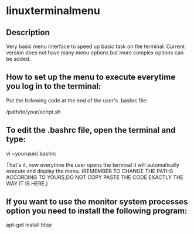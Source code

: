 # linuxterminalmenu

Description
-----------------------------------------------------
Very basic menu interface to speed up basic task on the terminal.
Current version does not have many menu options but more complex options can be added.

How to set up the menu to execute everytime you log in to the terminal:
-----------------------------------------------------
Put the following code at the end of the user's .bashrc file: 

/path/to/your/script.sh


To edit the .bashrc file, open the terminal and type:
-----------------------------------------------------

vi ~youruser/.bashrc


That's it, now everytime the user opens the terminal it will automatically execute and display the menu.
(REMEMBER TO CHANGE THE PATHS ACCORDING TO YOURS,DO NOT COPY PASTE THE CODE EXACTLY THE WAY IT IS HERE.)

If you want to use the monitor system processes option you need to install the following program:
------------------------------------------------------
apt-get install htop


